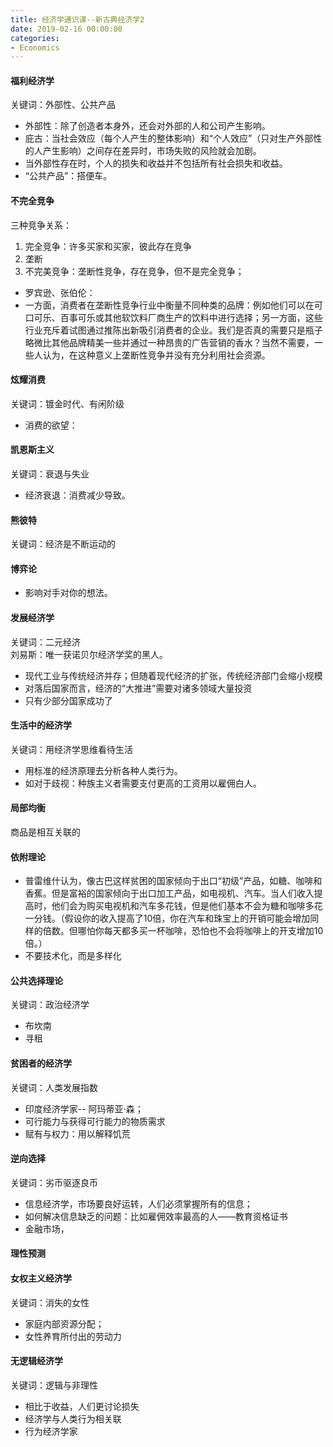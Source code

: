 ```yaml
---
title: 经济学通识课--新古典经济学2
date: 2019-02-16 00:00:00
categories:
- Economics
---
```

#### 福利经济学
关键词：外部性、公共产品

- 外部性：除了创造者本身外，还会对外部的人和公司产生影响。
- 庇古：当社会效应（每个人产生的整体影响）和“个人效应”（只对生产外部性的人产生影响）之间存在差异时，市场失败的风险就会加剧。
- 当外部性存在时，个人的损失和收益并不包括所有社会损失和收益。
- “公共产品”：搭便车。

#### 不完全竞争
三种竞争关系：
1. 完全竞争：许多买家和买家，彼此存在竞争
2. 垄断
3. 不完美竞争：垄断性竞争，存在竞争，但不是完全竞争；
- 罗宾逊、张伯伦：
- 一方面，消费者在垄断性竞争行业中衡量不同种类的品牌：例如他们可以在可口可乐、百事可乐或其他软饮料厂商生产的饮料中进行选择；另一方面，这些行业充斥着试图通过推陈出新吸引消费者的企业。我们是否真的需要只是瓶子略微比其他品牌精美一些并通过一种昂贵的广告营销的香水？当然不需要，一些人认为，在这种意义上垄断性竞争并没有充分利用社会资源。

#### 炫耀消费
关键词：镀金时代、有闲阶级
- 消费的欲望：

#### 凯恩斯主义
关键词：衰退与失业
- 经济衰退：消费减少导致。

#### 熊彼特
关键词：经济是不断运动的

#### 博弈论
- 影响对手对你的想法。

#### 发展经济学
关键词：二元经济  
刘易斯：唯一获诺贝尔经济学奖的黑人。  
- 现代工业与传统经济并存；但随着现代经济的扩张，传统经济部门会缩小规模
- 对落后国家而言，经济的“大推进”需要对诸多领域大量投资
- 只有少部分国家成功了

#### 生活中的经济学
关键词：用经济学思维看待生活  
- 用标准的经济原理去分析各种人类行为。
- 如对于歧视：种族主义者需要支付更高的工资用以雇佣白人。

#### 局部均衡
商品是相互关联的

#### 依附理论
- 普雷维什认为，像古巴这样贫困的国家倾向于出口“初级”产品，如糖、咖啡和香蕉。但是富裕的国家倾向于出口加工产品，如电视机、汽车。当人们收入提高时，他们会为购买电视机和汽车多花钱，但是他们基本不会为糖和咖啡多花一分钱。（假设你的收入提高了10倍，你在汽车和珠宝上的开销可能会增加同样的倍数。但哪怕你每天都多买一杯咖啡，恐怕也不会将咖啡上的开支增加10倍。）
- 不要技术化，而是多样化

#### 公共选择理论
关键词：政治经济学
- 布坎南
- 寻租

#### 贫困者的经济学
关键词：人类发展指数  
- 印度经济学家-- 阿玛蒂亚·森；
- 可行能力与获得可行能力的物质需求
- 赋有与权力：用以解释饥荒

#### 逆向选择
关键词：劣币驱逐良币
- 信息经济学，市场要良好运转，人们必须掌握所有的信息；
- 如何解决信息缺乏的问题：比如雇佣效率最高的人——教育资格证书
- 金融市场，

#### 理性预测

#### 女权主义经济学
关键词：消失的女性
- 家庭内部资源分配；
- 女性养育所付出的劳动力

#### 无逻辑经济学
关键词：逻辑与非理性
- 相比于收益，人们更讨论损失
- 经济学与人类行为相关联
- 行为经济学家
